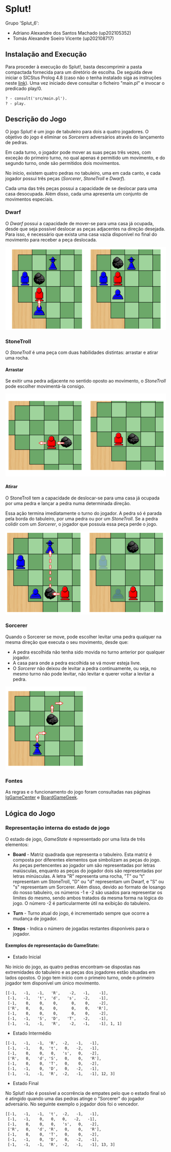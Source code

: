 # Splut!

Grupo 'Splut_6':
- Adriano Alexandre dos Santos Machado (up202105352)
- Tomás Alexandre Soeiro Vicente (up202108717)

## Instalação and Execução

Para proceder à execução do Splut!, basta descomprimir a pasta compactada fornecida para um diretório de escolha. De seguida deve iniciar o SICStus Prolog 4.8 (caso não o tenha instalado siga as instruções neste [link](https://sicstus.sics.se/download4.html)). Uma vez iniciado deve consultar o ficheiro "main.pl" e invocar o predicado play/0.


```prolog=
? - consult('src/main.pl').
? - play.
```

## Descrição do Jogo

O jogo Splut! é um jogo de tabuleiro para dois a quatro jogadores. O objetivo do jogo é eliminar os *Sorcerers* adversários através do lançamento de pedras.

Em cada turno, o jogador pode mover as suas peças três vezes, com exceção do primeiro turno, no qual apenas é permitido um movimento, e do segundo turno, onde são permitidos dois movimentos.

No início, existem quatro pedras no tabuleiro, uma em cada canto, e cada jogador possui três peças (*Sorcerer*, *StoneTroll* e *Dwarf*).

Cada uma das três peças possui a capacidade de se deslocar para uma casa desocupada. Além disso, cada uma apresenta um conjunto de movimentos especiais.

### Dwarf

O *Dwarf* possui a capacidade de mover-se para uma casa já ocupada, desde que seja possível deslocar as peças adjacentes na direção desejada. Para isso, é necessário que exista uma casa vazia disponível no final do movimento para receber a peça deslocada.

<img src="doc/Dwarf_Push.png" height="260">

### StoneTroll

O *StoneTroll* é uma peça com duas habilidades distintas: arrastar e atirar uma rocha.

####    Arrastar

Se exitir uma pedra adjacente no sentido oposto ao movimento, o *StoneTroll* pode escolher movimentá-la consigo.

<img src="doc/Troll_Pull.png" height="260">


####    Atirar

O StoneTroll tem a capacidade de deslocar-se para uma casa já ocupada por uma pedra e lançar a pedra numa determinada direção.

Essa ação termina imediatamente o turno do jogador. A pedra só é parada pela borda do tabuleiro, por uma pedra ou por um *StoneTroll*. Se a pedra colidir com um *Sorcerer*, o jogador que possuía essa peça perde o jogo.

<img src="doc/Troll_Throw.png" height="260">


### Sorcerer

Quando o Sorcerer se move, pode escolher levitar uma pedra qualquer na mesma direção que executa o seu movimento, desde que:

* A pedra escolhida não tenha sido movida no turno anterior por qualquer jogador.
* A casa para onde a pedra escolhida se vá mover esteja livre.
* O *Sorcerer* não deixou de levitar a pedra continuamente, ou seja, no mesmo turno não pode levitar, não levitar e querer voltar a levitar a pedra.

<img src="doc/Sorcerer_Levitate.png" height="260">

###    Fontes
As regras e o funcionamento do jogo foram consultadas nas páginas [IgGameCenter](https://www.iggamecenter.com/en/rules/splut) e [BoardGameGeek](https://boardgamegeek.com/boardgame/64735/splut/images).

## Lógica do Jogo

### Representação interna do estado de jogo

O estado de jogo, *GameState* é representado por uma lista de três elementos:

* **Board** - Matriz quadrada que representa o tabuleiro. Esta matriz é composta por diferentes elementos que simbolizam as peças do jogo. As peças pertencentes ao jogador um são representadas por letras maiúsculas, enquanto as peças do jogador dois são representadas por letras minúsculas. A letra "R" representa uma rocha, "T" ou "t" representam um StoneTroll, "D" ou "d" representam um Dwarf, e "S" ou "s" representam um Sorcerer. Além disso, devido ao formato de losango do nosso tabuleiro, os números -1 e -2 são usados para representar os limites do mesmo, sendo ambos tratados da mesma forma na lógica do jogo. O número -2 é particularmente útil na exibição do tabuleiro.

* **Turn** - Turno atual do jogo, é incrementado sempre que ocorre a mudança de jogador.

* **Steps** - Indica o número de jogadas restantes disponíveis para o jogador.

#### Exemplos de representação do GameState:

*   Estado Inicial

No início do jogo, as quatro pedras encontram-se dispostas nas extremidades do tabuleiro e as peças dos jogadores estão situadas em lados opostos. O jogo tem início com o primeiro turno, onde o primeiro jogador tem disponível um único movimento.


```prolog=
[[-1,   -1,   -1,   'R',    -2,   -1,    -1],
 [-1,   -1,   't',  'd',   's',   -2,    -1],
 [-1,    0,    0,    0,      0,    0,    -2],
 ['R',   0,    0,    0,      0,    0,   'R'],
 [-1,    0,    0,    0,      0,    0,    -2],
 [-1,   -1,   'S',  'D',   'T',   -2,    -1],
 [-1,   -1,   -1,   'R',    -2,   -1,    -1], 1, 1]
```

*   Estado Intermédio

```prolog=
[[-1,   -1,   -1,  'R',  -2,   -1,   -1],
 [-1,   -1,    0,  't',   0,   -2,   -1],
 [-1,    0,    0,   0,   's',   0,   -2],
 ['R',   0,   'd', 'S',   0,    0,   'R'],
 [-1,    0,    0,  'T',   0,    0,   -2],
 [-1,   -1,    0,  'D',   0,   -2,   -1],
 [-1,   -1,   -1,  'R',  -2,   -1,   -1], 12, 3]
```

*   Estado Final

No Splut! não é possível a ocorrência de empates pelo que o estado final só é atingido quando uma das pedras atinge o "Sorcerer" do jogador adversário. No seguinte exemplo o jogador dois foi o vencedor.


```prolog=
[[-1,   -1,   -1,  't',  -2,   -1,   -1],
 [-1,   -1,    0,   0,   0,   -2,   -1],
 [-1,    0,    0,   0,   's',   0,   -2],
 ['R',   0,   'd', 'R',   0,    0,   'R'],
 [-1,    0,    0,  'T',   0,    0,   -2],
 [-1,   -1,    0,  'D',   0,   -2,   -1],
 [-1,   -1,   -1,  'R',  -2,   -1,   -1], 13, 3]
```

